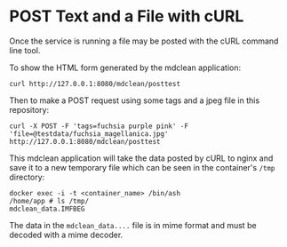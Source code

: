 # POST Text and a File with cURL

Once the service is running a file may be posted with the cURL command line
tool.

To show the HTML form generated by the mdclean application:

    curl http://127.0.0.1:8080/mdclean/posttest

Then to make a POST request using some tags and a jpeg file in this
repository:

    curl -X POST -F 'tags=fuchsia purple pink' -F 'file=@testdata/fuchsia_magellanica.jpg' http://127.0.0.1:8080/mdclean/posttest

This mdclean application will take the data posted by cURL to nginx and save
it to a new temporary file which can be seen in the container's `/tmp`
directory:

    docker exec -i -t <container_name> /bin/ash
    /home/app # ls /tmp/
    mdclean_data.IMFBEG

The data in the `mdclean_data....` file is in mime format and must be decoded
with a mime decoder.

